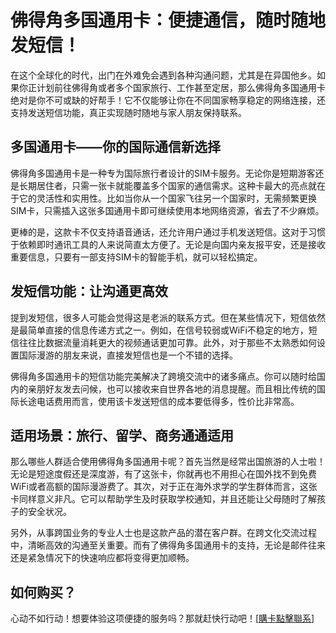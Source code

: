# 佛得角多国通用卡：便捷通信，随时随地发短信！

在这个全球化的时代，出门在外难免会遇到各种沟通问题，尤其是在异国他乡。如果你正计划前往佛得角或者多个国家旅行、工作甚至定居，那么佛得角多国通用卡绝对是你不可或缺的好帮手！它不仅能够让你在不同国家畅享稳定的网络连接，还支持发送短信功能，真正实现随时随地与家人朋友保持联系。

## 多国通用卡——你的国际通信新选择

佛得角多国通用卡是一种专为国际旅行者设计的SIM卡服务。无论你是短期游客还是长期居住者，只需一张卡就能覆盖多个国家的通信需求。这种卡最大的亮点就在于它的灵活性和实用性。比如当你从一个国家飞往另一个国家时，无需频繁更换SIM卡，只需插入这张多国通用卡即可继续使用本地网络资源，省去了不少麻烦。

更棒的是，这款卡不仅支持语音通话，还允许用户通过手机发送短信。这对于习惯于依赖即时通讯工具的人来说简直太方便了。无论是向国内亲友报平安，还是接收重要信息，只要有一部支持SIM卡的智能手机，就可以轻松搞定。

## 发短信功能：让沟通更高效

提到发短信，很多人可能会觉得这是老派的联系方式。但在某些情况下，短信依然是最简单直接的信息传递方式之一。例如，在信号较弱或WiFi不稳定的地方，短信往往比数据流量消耗更大的视频通话更加可靠。此外，对于那些不太熟悉如何设置国际漫游的朋友来说，直接发短信也是一个不错的选择。

佛得角多国通用卡的短信功能完美解决了跨境交流中的诸多痛点。你可以随时给国内的亲朋好友发去问候，也可以接收来自世界各地的消息提醒。而且相比传统的国际长途电话费用而言，使用该卡发送短信的成本要低得多，性价比非常高。

## 适用场景：旅行、留学、商务通通适用

那么哪些人群适合使用佛得角多国通用卡呢？首先当然是经常出国旅游的人士啦！无论是短途度假还是深度游，有了这张卡，你就再也不用担心在国外找不到免费WiFi或者高额的国际漫游费了。其次，对于正在海外求学的学生群体而言，这张卡同样意义非凡。它可以帮助学生及时获取学校通知，并且还能让父母随时了解孩子的安全状况。

另外，从事跨国业务的专业人士也是这款产品的潜在客户群。在跨文化交流过程中，清晰高效的沟通至关重要。而有了佛得角多国通用卡的支持，无论是邮件往来还是紧急情况下的快速响应都将变得更加顺畅。

## 如何购买？

心动不如行动！想要体验这项便捷的服务吗？那就赶快行动吧！[[購卡點擊聯系](https://t.me/s/esim1088)]